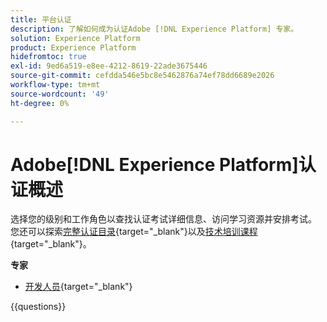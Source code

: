 ```yaml
---
title: 平台认证
description: 了解如何成为认证Adobe [!DNL Experience Platform] 专家。
solution: Experience Platform
product: Experience Platform
hidefromtoc: true
exl-id: 9ed6a519-e8ee-4212-8619-22ade3675446
source-git-commit: cefdda546e5bc8e5462876a74ef78dd6689e2026
workflow-type: tm+mt
source-wordcount: '49'
ht-degree: 0%

---
```


# Adobe[!DNL Experience Platform]认证概述

选择您的级别和工作角色以查找认证考试详细信息、访问学习资源并安排考试。 您还可以探索[完整认证目录](https://certification.adobe.com/certifications){target="_blank"}以及[技术培训课程](https://certification.adobe.com/courses/?/courses){target="_blank"}。

**专家**

* [开发人员](/help/certifications/aep/aep-e-foundations.md){target="_blank"} <!--AD0-E601-->

{{questions}}

